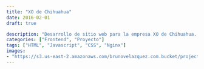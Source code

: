 ```yaml
---
title: "XO de Chihuahua"
date: 2016-02-01
draft: true

description: "Desarrollo de sitio web para la empresa XO de Chihuahua. Su ramo principal es la comercialización y distribución de cortes de carne nacionales e internacionales"
categories: ["Frontend", "Proyecto"]
tags: ["HTML", "Javascript", "CSS", "Nginx"]
images:
- "https://s3.us-east-2.amazonaws.com/brunovelazquez.com.bucket/projects/HOME-xodechihuahua.com.mx.webp"
---
```


